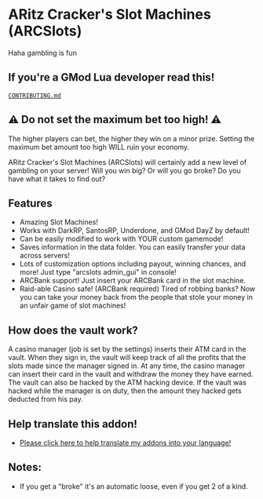 # ARitz Cracker's Slot Machines (ARCSlots)
Haha gambling is fun

## If you're a GMod Lua developer read this!
[`CONTRIBUTING.md`](https://github.com/ARitz-Cracker/ARCSlots/blob/master/CONTRIBUTING.md)

## ⚠ Do not set the maximum bet too high! ⚠
The higher players can bet, the higher they win on a minor prize. Setting the maximum bet amount too high WILL ruin your economy.

ARitz Cracker's Slot Machines (ARCSlots) will certainly add a new level of gambling on your server! Will you win big? Or will you go broke? Do you have what it takes to find out?

## Features
* Amazing Slot Machines!
* Works with DarkRP, SantosRP, Underdone, and GMod DayZ by default!
* Can be easily modified to work with YOUR custom gamemode!
* Saves information in the data folder. You can easily transfer your data across servers!
* Lots of customization options including payout, winning chances, and more! Just type "arcslots admin_gui" in console!
* ARCBank support! Just insert your ARCBank card in the slot machine.
* Raid-able Casino safe! (ARCBank required) Tired of robbing banks? Now you can take your money back from the people that stole your money in an unfair game of slot machines!

## How does the vault work?
A casino manager (job is set by the settings) inserts their ATM card in the vault. When they sign in, the vault will keep track of all the profits that the slots made since the manager signed in. At any time, the casino manager can insert their card in the vault and withdraw the money they have earned. The vault can also be hacked by the ATM hacking device. If the vault was hacked while the manager is on duty, then the amount they hacked gets deducted from his pay.

## Help translate this addon!
* [Please click here to help translate my addons into your language!](https://github.com/ARitz-Cracker/aritzcracker-addon-translations)

## Notes:
* If you get a "broke" it's an automatic loose, even if you get 2 of a kind.
